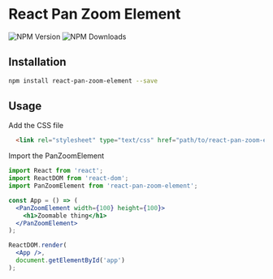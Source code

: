 # React Pan Zoom Element
![NPM Version](https://img.shields.io/npm/v/react-pan-zoom-element.svg?style=flat-square)
![NPM Downloads](https://img.shields.io/npm/dm/react-pan-zoom-element.svg?style=flat-square)

## Installation
```sh
npm install react-pan-zoom-element --save
```

## Usage

Add the CSS file
```html
  <link rel="stylesheet" type="text/css" href="path/to/react-pan-zoom-element/components.css">
```

Import the PanZoomElement
```jsx
import React from 'react';
import ReactDOM from 'react-dom';
import PanZoomElement from 'react-pan-zoom-element';

const App = () => (
  <PanZoomElement width={100} height={100}>
    <h1>Zoomable thing</h1>
  </PanZoomElement>
);

ReactDOM.render(
  <App />,
  document.getElementById('app')
);
```
